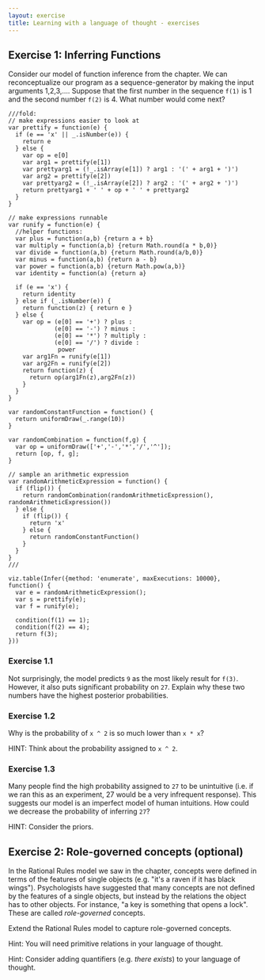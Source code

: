 ```yaml
---
layout: exercise
title: Learning with a language of thought - exercises
---
```


## Exercise 1: Inferring Functions

Consider our model of function inference from the chapter.
We can reconceptualize our program as a sequence-generator by making the input arguments 1,2,3,….
Suppose that the first number in the sequence `f(1)` is 1 and the second number `f(2)` is 4.
What number would come next?

~~~~
///fold:
// make expressions easier to look at
var prettify = function(e) {
  if (e == 'x' || _.isNumber(e)) {
    return e
  } else {
    var op = e[0]
    var arg1 = prettify(e[1])
    var prettyarg1 = (!_.isArray(e[1]) ? arg1 : '(' + arg1 + ')')
    var arg2 = prettify(e[2])
    var prettyarg2 = (!_.isArray(e[2]) ? arg2 : '(' + arg2 + ')')
    return prettyarg1 + ' ' + op + ' ' + prettyarg2
  }
}

// make expressions runnable
var runify = function(e) {
  //helper functions:
  var plus = function(a,b) {return a + b}
  var multiply = function(a,b) {return Math.round(a * b,0)}
  var divide = function(a,b) {return Math.round(a/b,0)}
  var minus = function(a,b) {return a - b}
  var power = function(a,b) {return Math.pow(a,b)}
  var identity = function(a) {return a}
  
  if (e == 'x') {
    return identity
  } else if (_.isNumber(e)) {
    return function(z) { return e }
  } else {
    var op = (e[0] == '+') ? plus : 
             (e[0] == '-') ? minus :
             (e[0] == '*') ? multiply :
             (e[0] == '/') ? divide :
              power
    var arg1Fn = runify(e[1])
    var arg2Fn = runify(e[2])
    return function(z) {
      return op(arg1Fn(z),arg2Fn(z))
    }
  }
}

var randomConstantFunction = function() {
  return uniformDraw(_.range(10))
}

var randomCombination = function(f,g) {
  var op = uniformDraw(['+','-','*','/','^']);
  return [op, f, g];
}

// sample an arithmetic expression
var randomArithmeticExpression = function() {
  if (flip()) {
    return randomCombination(randomArithmeticExpression(), randomArithmeticExpression())
  } else {
    if (flip()) {
      return 'x'
    } else {
      return randomConstantFunction()
    }
  }
}
///

viz.table(Infer({method: 'enumerate', maxExecutions: 10000}, function() {
  var e = randomArithmeticExpression();
  var s = prettify(e);
  var f = runify(e);
  
  condition(f(1) == 1);
  condition(f(2) == 4);
  return f(3);
}))
~~~~

### Exercise 1.1

Not surprisingly, the model predicts `9` as the most likely result for `f(3)`.
However, it also puts significant probability on `27`.
Explain why these two numbers have the highest posterior probabilities.


### Exercise 1.2

Why is the probability of `x ^ 2` is so much lower than `x * x`?

HINT: Think about the probability assigned to `x ^ 2`.


### Exercise 1.3

Many people find the high probability assigned to `27` to be unintuitive (i.e. if we ran this as an experiment, 27 would be a very infrequent response).
This suggests our model is an imperfect model of human intuitions. How could we decrease the probability of inferring `27`?

HINT: Consider the priors. 


## Exercise 2: Role-governed concepts (optional)

In the Rational Rules model we saw in the chapter, concepts were defined in terms of the features of single objects (e.g. "it's a raven if it has black wings").
Psychologists have suggested that many concepts are not defined by the features of a single objects, but instead by the relations the object has to other objects.
For instance, "a key is something that opens a lock".
These are called *role-governed* concepts.

Extend the Rational Rules model to capture role-governed concepts.

Hint: You will need primitive relations in your language of thought.

Hint: Consider adding quantifiers (e.g. *there exists*) to your language of thought.

